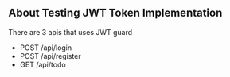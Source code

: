 
## About Testing JWT Token Implementation
There are 3 apis that uses JWT guard
- POST /api/login
- POST /api/register
- GET /api/todo

